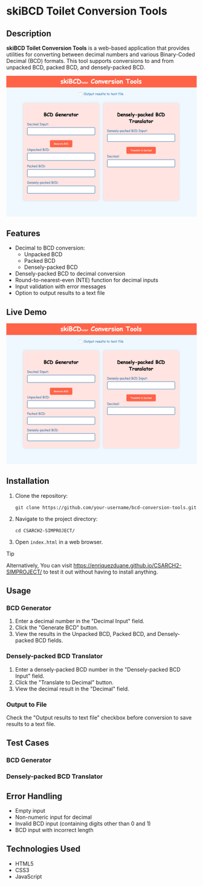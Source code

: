 # skiBCD Toilet Conversion Tools

## Description
**skiBCD Toilet Conversion Tools** is a web-based application that provides utilities for converting between decimal numbers and various Binary-Coded Decimal (BCD) formats. This tool supports conversions to and from unpacked BCD, packed BCD, and densely-packed BCD.

![BCD Conversion Tools Screenshot](assets/img/main-page.png)

## Features
- Decimal to BCD conversion:
  - Unpacked BCD
  - Packed BCD
  - Densely-packed BCD
- Densely-packed BCD to decimal conversion
- Round-to-nearest-even (NTE) function for decimal inputs
- Input validation with error messages
- Option to output results to a text file

## Live Demo
[![Live Demo](assets/img/main-page.png)](assets/mp4/live-demo.mp4)

## Installation
1. Clone the repository:
   ```
   git clone https://github.com/your-username/bcd-conversion-tools.git
   ```
2. Navigate to the project directory:
   ```
   cd CSARCH2-SIMPROJECT/
   ```
3. Open `index.html` in a web browser.

> [!TIP]
> Alternatively, You can visit https://enriquezduane.github.io/CSARCH2-SIMPROJECT/ to test it out without
> having to install anything.

## Usage
### BCD Generator
1. Enter a decimal number in the "Decimal Input" field.
2. Click the "Generate BCD" button.
3. View the results in the Unpacked BCD, Packed BCD, and Densely-packed BCD fields.

### Densely-packed BCD Translator
1. Enter a densely-packed BCD number in the "Densely-packed BCD Input" field.
2. Click the "Translate to Decimal" button.
3. View the decimal result in the "Decimal" field.

### Output to File
Check the "Output results to text file" checkbox before conversion to save results to a text file.

## Test Cases
### BCD Generator
<!-- TODO -->

### Densely-packed BCD Translator
<!-- TODO -->

## Error Handling
- Empty input
- Non-numeric input for decimal
- Invalid BCD input (containing digits other than 0 and 1)
- BCD input with incorrect length

## Technologies Used
- HTML5
- CSS3
- JavaScript
